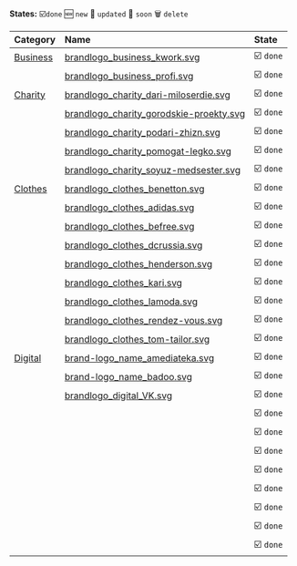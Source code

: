 **States:**
:ballot_box_with_check:`done`  :new: `new` :arrows_counterclockwise: `updated` :calendar: `soon` :wastebasket: `delete`


| **Category** | **Name** | **State** |
|:-----|:---------------|:---|
|[Business](/assets/Business)|[brandlogo_business_kwork.svg](/assets/Business/brandlogo_business_kwork.svg)|:ballot_box_with_check: `done`|
|     |[brandlogo_business_profi.svg](/assets/Business/brandlogo_business_profi.svg)|:ballot_box_with_check: `done`|
|[Charity](/asstes/Charity)|[brandlogo_charity_dari-miloserdie.svg](/assets/Charity/brandlogo_charity_dari-miloserdie.svg)|:ballot_box_with_check: `done`|
|     |[brandlogo_charity_gorodskie-proekty.svg](/assets/Charity/brandlogo_charity_gorodskie-proekty.svg)|:ballot_box_with_check: `done`|
|     |[brandlogo_charity_podari-zhizn.svg](/assets/Charity/brandlogo_charity_podari-zhizn.svg)|:ballot_box_with_check: `done`|
|     |[brandlogo_charity_pomogat-legko.svg](/assets/Charity/brandlogo_charity_pomogat-legko.svg)|:ballot_box_with_check: `done`|
|     |[brandlogo_charity_soyuz-medsester.svg](/assets/Charity/brandlogo_charity_soyuz-medsester.svg)|:ballot_box_with_check: `done`|
|[Clothes](/asstes/Clothes)|[brandlogo_сlothes_benetton.svg](/assets/Clothes/brandlogo_сlothes_benetton.svg)|:ballot_box_with_check: `done`|
||[brandlogo_clothes_adidas.svg](/assets/Clothes/brandlogo_clothes_adidas.svg)|:ballot_box_with_check: `done`|
||[brandlogo_clothes_befree.svg](/assets/Clothes/brandlogo_clothes_befree.svg)|:ballot_box_with_check: `done`|
||[brandlogo_clothes_dcrussia.svg](/assets/Clothes/brandlogo_clothes_dcrussia.svg)|:ballot_box_with_check: `done`|
||[brandlogo_clothes_henderson.svg](/assets/Clothes/brandlogo_clothes_henderson.svg)|:ballot_box_with_check: `done`|
||[brandlogo_clothes_kari.svg](/assets/Clothes/brandlogo_clothes_kari.svg)|:ballot_box_with_check: `done`|
||[brandlogo_clothes_lamoda.svg](/assets/Clothes/brandlogo_clothes_lamoda.svg)|:ballot_box_with_check: `done`|
||[brandlogo_clothes_rendez-vous.svg](/assets/Clothes/brandlogo_clothes_rendez-vous.svg)|:ballot_box_with_check: `done`|
||[brandlogo_clothes_tom-tailor.svg](/assets/Clothes/brandlogo_clothes_tom-tailor.svg)|:ballot_box_with_check: `done`|
|[Digital](/assets/Digital)|[brand-logo_name_amediateka.svg](/assets/Digital/brand-logo_name_amediateka.svg)|:ballot_box_with_check: `done`|
||[brand-logo_name_badoo.svg](/assets/Digital/brand-logo_name_badoo.svg)|:ballot_box_with_check: `done`|
||[brandlogo_digital_VK.svg](/assets/Digital/brandlogo_digital_VK.svg)|:ballot_box_with_check: `done`|
||[](/assets/Digital/)|:ballot_box_with_check: `done`|
||[](/assets/Digital/)|:ballot_box_with_check: `done`|
||[](/assets/Digital/)|:ballot_box_with_check: `done`|
||[](/assets/Digital/)|:ballot_box_with_check: `done`|
||[](/assets/Digital/)|:ballot_box_with_check: `done`|
||[](/assets/Digital/)|:ballot_box_with_check: `done`|
||[](/assets/Digital/)|:ballot_box_with_check: `done`|
||[](/assets/Digital/)|:ballot_box_with_check: `done`|
